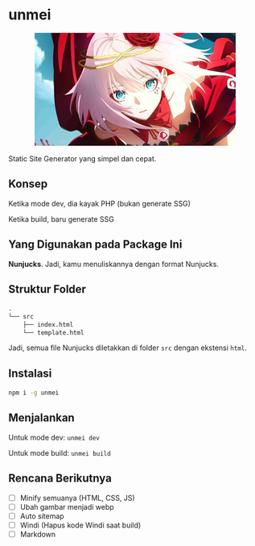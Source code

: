 # unmei

<p align='center'>
	<img src='unmei.jpeg'/>
</p>

Static Site Generator yang simpel dan cepat.

## Konsep

Ketika mode dev, dia kayak PHP (bukan generate SSG)

Ketika build, baru generate SSG

## Yang Digunakan pada Package Ini

**Nunjucks**. Jadi, kamu menuliskannya dengan format Nunjucks.

## Struktur Folder

```
.
└── src
    ├── index.html
    └── template.html
```

Jadi, semua file Nunjucks diletakkan di folder `src` dengan ekstensi `html`.

## Instalasi

```bash
npm i -g unmei
```

## Menjalankan

Untuk mode dev: `unmei dev`

Untuk mode build: `unmei build`

## Rencana Berikutnya

- [ ] Minify semuanya (HTML, CSS, JS)
- [ ] Ubah gambar menjadi webp
- [ ] Auto sitemap
- [ ] Windi (Hapus kode Windi saat build)
- [ ] Markdown